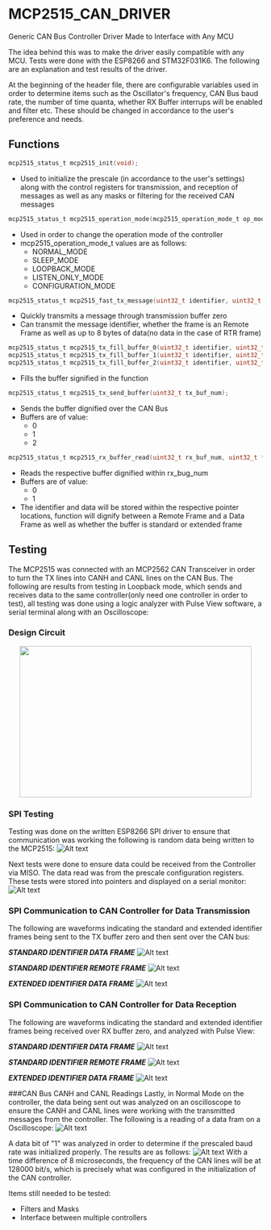 # MCP2515_CAN_DRIVER
Generic CAN Bus Controller Driver Made to Interface with Any MCU

The idea behind this was to make the driver easily compatible with any MCU. Tests were done with the ESP8266 and STM32F031K6. The following  are an explanation and test results of the driver.

At the beginning of the header file, there are configurable variables used in order to determine items such as the Oscillator's frequency, CAN Bus baud rate, the number of time quanta, whether RX Buffer interrups will be enabled and filter etc. These should be changed in accordance to the user's preference and needs. 



## Functions

```C
mcp2515_status_t mcp2515_init(void);
```
- Used to initialize the prescale (in accordance to the user's settings) along with the control registers for transmission, and reception of messages as well as any masks or filtering for the received CAN messages


```C
mcp2515_status_t mcp2515_operation_mode(mcp2515_operation_mode_t op_mode);
```
- Used in order to change the operation mode of the controller
- mcp2515_operation_mode_t values are as follows:
  - NORMAL_MODE
  - SLEEP_MODE
  - LOOPBACK_MODE
  - LISTEN_ONLY_MODE
  - CONFIGURATION_MODE
  
 ```C
mcp2515_status_t mcp2515_fast_tx_message(uint32_t identifier, uint32_t *data, uint8_t rtr_bit, uint32_t data_len);
```
- Quickly transmits a message through transmission buffer zero
- Can transmit the message identifier, whether the frame is an Remote Frame as well as up to 8 bytes of data(no data in the case of RTR frame)

 ```C
mcp2515_status_t mcp2515_tx_fill_buffer_0(uint32_t identifier, uint32_t *data, uint8_t rtr_bit, uint32_t data_len);       
mcp2515_status_t mcp2515_tx_fill_buffer_1(uint32_t identifier, uint32_t *data, uint8_t rtr_bit, uint32_t data_len);        
mcp2515_status_t mcp2515_tx_fill_buffer_2(uint32_t identifier, uint32_t *data, uint8_t rtr_bit, uint32_t data_len);
```
- Fills the buffer signified in the function

 ```C
mcp2515_status_t mcp2515_tx_send_buffer(uint32_t tx_buf_num);
```
- Sends the buffer dignified over the CAN Bus
- Buffers are of value:
  - 0
  - 1
  - 2
  
 ```C
mcp2515_status_t mcp2515_rx_buffer_read(uint32_t rx_buf_num, uint32_t *identifier, uint32_t *data);
```
- Reads the respective buffer dignified within rx_bug_num
- Buffers are of value:
  - 0
  - 1
- The identifier and data will be stored within the respective pointer locations, function will dignify between a Remote Frame and a Data Frame as well as whether the buffer is standard or extended frame



## Testing
The MCP2515 was connected with an MCP2562 CAN Transceiver in order to turn the TX lines into CANH and CANL lines on the CAN Bus.
The following are results from testing in Loopback mode, which sends and receives data to the same controller(only need one controller in order to test), all testing was done using a logic analyzer with Pulse View software, a serial terminal along with an Oscilloscope:

### Design Circuit
<p align="center">
  <img width="460" height="300" src="https://github.com/matt001k/MCP2515_CAN_DRIVER/blob/master/MCP2515/photos/Design%20Circuit.PNG">
</p>

### SPI Testing
Testing was done on the written ESP8266 SPI driver to ensure that communication was working the following is random data being written to the MCP2515:
![Alt text](https://github.com/matt001k/MCP2515_CAN_DRIVER/blob/master/MCP2515/photos/SPI%20Readings.PNG)

Next tests were done to ensure data could be received from the Controller via MISO. The data read was from the prescale configuration registers. These tests were stored into pointers and displayed on a serial monitor:
![Alt text](https://github.com/matt001k/MCP2515_CAN_DRIVER/blob/master/MCP2515/photos/CNF_1%2C2%2C3_TEST.PNG)

### SPI Communication to CAN Controller for Data Transmission
The following are waveforms indicating the standard and extended identifier frames being sent to the TX buffer zero and then sent over the CAN bus:

***STANDARD IDENTIFIER DATA FRAME***
![Alt text](https://github.com/matt001k/MCP2515_CAN_DRIVER/blob/master/MCP2515/photos/STA_IDENTIFIER_TEST_WAVEFORMS.PNG "STANDARD DATA FRAME") 

***STANDARD IDENTIFIER REMOTE FRAME***
![Alt text](https://github.com/matt001k/MCP2515_CAN_DRIVER/blob/master/MCP2515/photos/STA_IDENTIFIER_TEST_RTR_WAVEFORMS.PNG "STANDARD REMOTE FRAME") 

***EXTENDED IDENTIFIER DATA FRAME***
![Alt text](https://github.com/matt001k/MCP2515_CAN_DRIVER/blob/master/MCP2515/photos/EXT_IDENTIFIER_TEST_WAVEFORMS.PNG "EXTENDED DATA FRAME") 

### SPI Communication to CAN Controller for Data Reception
The following are waveforms indicating the standard and extended identifier frames being received over RX buffer zero, and analyzed with Pulse View:

***STANDARD IDENTIFIER DATA FRAME***
![Alt text](https://github.com/matt001k/MCP2515_CAN_DRIVER/blob/master/MCP2515/photos/CONTROLLER_RECV_BUFF_WAVEFORM.PNG "STANDARD DATA FRAME") 

***STANDARD IDENTIFIER REMOTE FRAME***
![Alt text](https://github.com/matt001k/MCP2515_CAN_DRIVER/blob/master/MCP2515/photos/STA_IDENTIFIER_TEST_RTR_WAVEFORMS.PNG "STANDARD REMOTE FRAME") 

***EXTENDED IDENTIFIER DATA FRAME***
![Alt text](https://github.com/matt001k/MCP2515_CAN_DRIVER/blob/master/MCP2515/photos/CONTROLLER_RECV_EXT_ID_TEST_WAVEFORM.PNG "EXTENDED DATA FRAME")

###CAN Bus CANH and CANL Readings
Lastly, in Normal Mode on the controller, the data being sent out was analyzed on an oscilloscope to ensure the CANH and CANL lines were working with the transmitted messages from the controller. The following is a reading of a data fram on a Oscilloscope:
![Alt text](https://github.com/matt001k/MCP2515_CAN_DRIVER/blob/master/MCP2515/photos/CAN0.png)

A data bit of "1" was analyzed in order to determine if the prescaled baud rate was initialized properly. The results are as follows:
![Alt text](https://github.com/matt001k/MCP2515_CAN_DRIVER/blob/master/MCP2515/photos/CAN1.png)
With a time difference of 8 microseconds, the frequency of the CAN lines will be at 128000 bit/s, which is precisely what was configured in the initialization of the CAN controller. 


Items still needed to be tested:
- Filters and Masks
- Interface between multiple controllers
